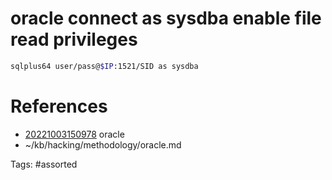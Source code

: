 # oracle connect as sysdba enable file read privileges
```bash
sqlplus64 user/pass@$IP:1521/SID as sysdba
```

# References
- [20221003150978](/zet/20221003150978/) oracle
- ~/kb/hacking/methodology/oracle.md

Tags:
    #assorted

